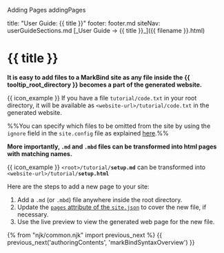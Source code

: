 <variable name="title" id="title">Adding Pages</variable>
<variable name="filename">addingPages</variable>

<frontmatter>
  title: "User Guide: {{ title }}"
  footer: footer.md
  siteNav: userGuideSections.md
</frontmatter>

<span id="link" class="d-none">
<md>[_User Guide → {{ title }}_]({{ filename }}.html)</md>
</span>

<include src="../common/header.md" />


# {{ title }}

<span class="lead" id="overview">

**It is easy to add files to a MarkBind site as any file inside the {{ tooltip_root_directory }} becomes a part of the generated website.**

</span>

<div class="indented">

{{ icon_example }} If you have a file `tutorial/code.txt` in your root directory, it will be available as `<website-url>/tutorial/code.txt` in the generated website.

</div>

%%You can specify which files to be omitted from the site by using the `ignore` field in the `site.config` file as explained [here](siteConfiguration.html#ignore).%%

**More importantly, `.md` and `.mbd` files can be transformed into html pages with matching names.**

<div class="indented">

{{ icon_example }} `<root>/tutorial/`**`setup.md`** can be transformed into `<website-url>/tutorial/`**`setup.html`**

</div>

Here are the steps to add a new page to your site:
1. Add a `.md` (or `.mbd`) file anywhere inside the root directory.
1. Update the [`pages` attribute of the `site.json`](siteConfiguration.html#pages) to cover the new file, if necessary.
1. Use the <trigger trigger="click" for="modal:addingPages-livePreview">live preview</trigger> to view the generated web page for the new file.

<modal large title="Live Preview" id="modal:addingPages-livePreview">
<include src="glossary.md#live-preview" inline/>
</modal>

{% from "njk/common.njk" import previous_next %}
{{ previous_next('authoringContents', 'markBindSyntaxOverview') }}
